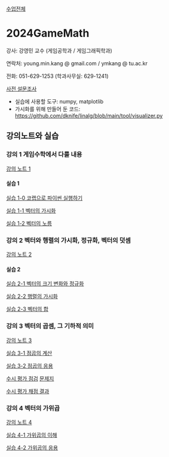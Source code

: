 [수업전체](https://github.com/dknife/dknife.github.io/wiki/Lecture_Homepage)

# 2024GameMath

강사: 강영민 교수 (게임공학과 / 게임그래픽학과)

연락처: young.min.kang @ gmail.com / ymkang @ tu.ac.kr

전화: 051-629-1253 (학과사무실: 629-1241)

[사전 설문조사](https://forms.office.com/Pages/ResponsePage.aspx?id=DQSIkWdsW0yxEjajBLZtrQAAAAAAAAAAAAO__fVSsTlUNTgxR01RWThUSFFKVk0xNFZaRTlPMDlGRS4u)

* 실습에 사용할 도구: numpy, matplotlib
* 가시화를 위해 만들어 둔 코드: https://github.com/dknife/linalg/blob/main/tool/visualizer.py


## 강의노트와 실습

### 강의 1 게임수학에서 다룰 내용

[강의 노트 1](https://github.com/dknife/2024GameMath/raw/main/LN/%EA%B0%95%EC%9D%981.pdf)

#### 실습 1

[실습 1-0 코랩으로 파이썬 실행하기](https://colab.research.google.com/drive/1E9FZARvRfcZ9__HijnjuKlRDJaOV4x8w?usp=sharing)

[실습 1-1 벡터의 가시화](https://colab.research.google.com/drive/1J4yiKSv9QE4JTTmhru-zxa5OsSasxt1X?usp=sharing)

[실습 1-2 벡터의 노름](https://colab.research.google.com/drive/1OJlBJ9KbW1G39Y-OfPl_uPyno_85qMwT)

### 강의 2 벡터와 행렬의 가시화, 정규화, 벡터의 덧셈

[강의 노트 2](https://github.com/dknife/2024GameMath/blob/main/LN/%EA%B0%95%EC%9D%982.pdf)

#### 실습 2

[실습 2-1 벡터의 크기 변화와 정규화](https://colab.research.google.com/drive/15yfpdtyoSfah_ox7lopvhbjkppaKBbeh?usp=sharing)

[실습 2-2 행렬의 가시화](https://colab.research.google.com/drive/18XFCjdqh7A2IIo2ZETu0z5Tx_RppyzHJ?usp=sharing)

[실습 2-3 벡터의 합](https://colab.research.google.com/drive/1e6pCyWRGL7BYXW89Fi9ZbZM5MYUCESmr?usp=sharing)

### 강의 3 벡터의 곱셈, 그 기하적 의미

[강의 노트 3](https://github.com/dknife/2024GameMath/blob/main/LN/%EA%B0%95%EC%9D%983.pdf)


[실습 3-1 점곱의 계산](https://colab.research.google.com/drive/1pc5iscXMkwbOwyIjW7d0mPjvbkDng-l9?usp=sharing)

[실습 3-2 점곱의 응용](https://colab.research.google.com/drive/1XMGoFTh57FdE4rGiAoYms61CZ3rry94U?usp=sharing)

[수시 평가 점검](https://forms.office.com/Pages/ResponsePage.aspx?id=DQSIkWdsW0yxEjajBLZtrQAAAAAAAAAAAAO__fVSsTlURUU0SzMzUjRZM0MzU0xGQzE1Mk9KSjBGQy4u)                     [문제지](https://github.com/dknife/2024GameMath/blob/main/Test/%EC%88%98%EC%8B%9C%ED%8F%89%EA%B0%801_%EB%AC%B8%EC%A0%9C.png)

[수시 평가 채점 결과](https://github.com/dknife/2024GameMath/blob/main/Test/%EC%88%98%EC%8B%9C%ED%8F%89%EA%B0%801_%EA%B2%8C%EC%8B%9C%EC%9A%A9.png)


### 강의 4 벡터의 가위곱

[강의 노트 4](https://github.com/dknife/2024GameMath/raw/main/LN/%EA%B0%95%EC%9D%984_%EB%B2%A1%ED%84%B0%EC%9D%98%EA%B0%80%EC%9C%84%EA%B3%B1.pdf)

[실습 4-1 가위곱의 이해](https://colab.research.google.com/drive/1gZ_4i-BmOvaGWUfvoNoLRN0Fxsq5wVvh)

[실습 4-2 가위곱의 응용](https://colab.research.google.com/drive/1gZ_4i-BmOvaGWUfvoNoLRN0Fxsq5wVvh)


